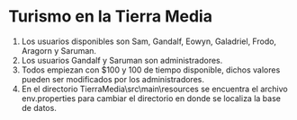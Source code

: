 # Turismo en la Tierra Media

1. Los usuarios disponibles son Sam, Gandalf, Eowyn, Galadriel, Frodo, Aragorn y Saruman.
2. Los usuarios Gandalf y Saruman son administradores.
3. Todos empiezan con $100 y 100 de tiempo disponible, dichos valores pueden ser modificados por los administradores.
4. En el directorio TierraMedia\src\main\resources se encuentra el archivo env.properties para cambiar el directorio en donde se localiza la base de datos.


